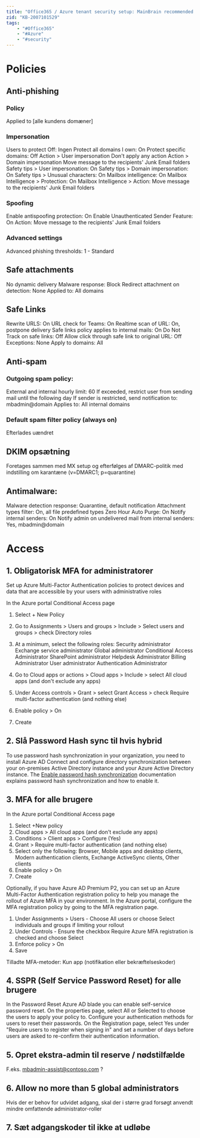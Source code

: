 ```yaml
---
title: "Office365 / Azure tenant security setup: MainBrain recommended defaults"
zid: "KB-2007101529"
tags:
    - "#Office365"
    - "#Azure"
    - "#security"
---
```


# Policies

## Anti-phishing

### Policy
Applied to
[alle kundens domæner]


### Impersonation
Users to protect Off: Ingen
Protect all domains I own: On
Protect specific domains: Off
Action > User impersonation Don't apply any action
Action > Domain impersonation Move message to the recipients' Junk Email folders
Safety tips > User impersonation: On
Safety tips > Domain impersonation: On
Safety tips > Unusual characters: On
Mailbox intelligence: On
Mailbox Intelligence > Protection: On
Mailbox Intelligence > Action: Move message to the recipients' Junk Email folders

### Spoofing
Enable antispoofing protection: On
Enable Unauthenticated Sender Feature: On
Action: Move message to the recipients' Junk Email folders

### Advanced settings
Advanced phishing thresholds: 1 - Standard

## Safe attachments
No dynamic delivery
Malware response: Block
Redirect attachment on detection: None
Applied to: All domains

## Safe Links
Rewrite URLS: On
URL check for Teams: On
Realtime scan of URL: On, postpone delivery
Safe links policy applies to internal mails: On
Do Not Track on safe links: Off
Allow click through safe link to original URL: Off
Exceptions: None
Apply to domains: All

## Anti-spam
### Outgoing spam policy:
External and internal hourly limit: 60
If exceeded, restrict user from sending mail until the following day
If sender is restricted, send notification to: mbadmin@domain
Applies to: All internal domains

### Default spam filter policy (always on)
Efterlades uændret

## DKIM opsætning
Foretages sammen med MX setup og efterfølges af DMARC-politik med indstilling om karantæne (v=DMARC1; p=quarantine)

## Antimalware:
Malware detection response: Quarantine, default notification
Attachment types filter: On, all file predefined types
Zero Hour Auto Purge: On
Notify internal senders: On
Notify admin on undelivered mail from internal senders: Yes, mbadmin@domain

# Access

## 1. Obligatorisk MFA for administratorer
Set up Azure Multi-Factor Authentication policies to protect devices and data that are accessible by your users with administrative roles

In the Azure portal Conditional Access page
1. Select + New Policy
2. Go to Assignments > Users and groups > Include > Select users and groups > check Directory roles
3. At a minimum, select the following roles:
Security administrator
Exchange service administrator
Global administrator
Conditional Access Administrator
SharePoint administrator
Helpdesk Administrator
Billing Administrator
User administrator
Authentication Administrator

4. Go to Cloud apps or actions > Cloud apps > Include > select All cloud apps (and don't exclude any apps)
5. Under Access controls > Grant > select Grant Access > check Require multi-factor authentication (and nothing else)
6. Enable policy > On
7. Create

## 2. Slå Password Hash sync til hvis hybrid
To use password hash synchronization in your organization, you need to install Azure AD Connect and configure directory synchronization between your on-premises Active Directory instance and your Azure Active Directory instance. The [Enable password hash synchronization](https://go.microsoft.com/fwlink/?linkid=2094925) documentation explains password hash synchronization and how to enable it.

## 3. MFA for alle brugere
In the Azure portal Conditional Access page
1. Select +New policy
2. Cloud apps > All cloud apps (and don't exclude any apps)
3. Conditions > Client apps > Configure (Yes)
4. Grant > Require multi-factor authentication (and nothing else)
5. Select only the following: Browser, Mobile apps and desktop clients, Modern authentication clients, Exchange ActiveSync clients, Other clients
6. Enable policy > On
7. Create

Optionally, if you have Azure AD Premium P2, you can set up an Azure Multi-Factor Authentication registration policy to help you manage the rollout of Azure MFA in your environment.
In the Azure portal, configure the MFA registration policy by going to the MFA registration page.
1. Under Assignments > Users - Choose All users or choose Select individuals and groups if limiting your rollout
2. Under Controls - Ensure the checkbox Require Azure MFA registration is checked and choose Select
3. Enforce policy > On
4. Save

Tilladte MFA-metoder: Kun app (notifikation eller bekræftelseskoder)

## 4. SSPR (Self Service Password Reset) for alle brugere
In the Password Reset Azure AD blade you can enable self-service password reset. On the properties page, select All or Selected to choose the users to apply your policy to. Configure your authentication methods for users to reset their passwords. On the Registration page, select Yes under "Require users to register when signing in" and set a number of days before users are asked to re-confirm their authentication information.

## 5. Opret ekstra-admin til reserve / nødstilfælde
F.eks. mbadmin-assist@contoso.com ?

## 6. Allow no more than 5 global administrators
Hvis der er behov for udvidet adgang, skal der i større grad forsøgt anvendt mindre omfattende administrator-roller

## 7. Sæt adgangskoder til ikke at udløbe
